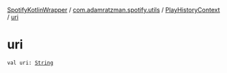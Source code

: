 [SpotifyKotlinWrapper](../../index.md) / [com.adamratzman.spotify.utils](../index.md) / [PlayHistoryContext](index.md) / [uri](./uri.md)

# uri

`val uri: `[`String`](https://kotlinlang.org/api/latest/jvm/stdlib/kotlin/-string/index.html)